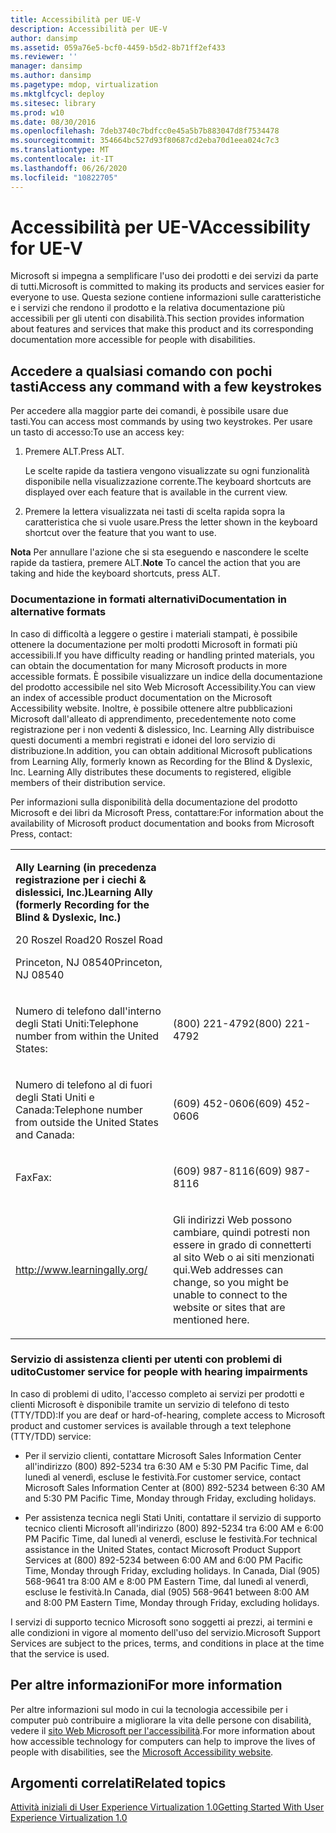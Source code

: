 ```yaml
---
title: Accessibilità per UE-V
description: Accessibilità per UE-V
author: dansimp
ms.assetid: 059a76e5-bcf0-4459-b5d2-8b71ff2ef433
ms.reviewer: ''
manager: dansimp
ms.author: dansimp
ms.pagetype: mdop, virtualization
ms.mktglfcycl: deploy
ms.sitesec: library
ms.prod: w10
ms.date: 08/30/2016
ms.openlocfilehash: 7deb3740c7bdfcc0e45a5b7b883047d8f7534478
ms.sourcegitcommit: 354664bc527d93f80687cd2eba70d1eea024c7c3
ms.translationtype: MT
ms.contentlocale: it-IT
ms.lasthandoff: 06/26/2020
ms.locfileid: "10822705"
---
```

# <span data-ttu-id="656f0-103">Accessibilità per UE-V</span><span class="sxs-lookup"><span data-stu-id="656f0-103">Accessibility for UE-V</span></span>


<span data-ttu-id="656f0-104">Microsoft si impegna a semplificare l'uso dei prodotti e dei servizi da parte di tutti.</span><span class="sxs-lookup"><span data-stu-id="656f0-104">Microsoft is committed to making its products and services easier for everyone to use.</span></span> <span data-ttu-id="656f0-105">Questa sezione contiene informazioni sulle caratteristiche e i servizi che rendono il prodotto e la relativa documentazione più accessibili per gli utenti con disabilità.</span><span class="sxs-lookup"><span data-stu-id="656f0-105">This section provides information about features and services that make this product and its corresponding documentation more accessible for people with disabilities.</span></span>

## <span data-ttu-id="656f0-106">Accedere a qualsiasi comando con pochi tasti</span><span class="sxs-lookup"><span data-stu-id="656f0-106">Access any command with a few keystrokes</span></span>


<span data-ttu-id="656f0-107">Per accedere alla maggior parte dei comandi, è possibile usare due tasti.</span><span class="sxs-lookup"><span data-stu-id="656f0-107">You can access most commands by using two keystrokes.</span></span> <span data-ttu-id="656f0-108">Per usare un tasto di accesso:</span><span class="sxs-lookup"><span data-stu-id="656f0-108">To use an access key:</span></span>

1.  <span data-ttu-id="656f0-109">Premere ALT.</span><span class="sxs-lookup"><span data-stu-id="656f0-109">Press ALT.</span></span>

    <span data-ttu-id="656f0-110">Le scelte rapide da tastiera vengono visualizzate su ogni funzionalità disponibile nella visualizzazione corrente.</span><span class="sxs-lookup"><span data-stu-id="656f0-110">The keyboard shortcuts are displayed over each feature that is available in the current view.</span></span>

2.  <span data-ttu-id="656f0-111">Premere la lettera visualizzata nei tasti di scelta rapida sopra la caratteristica che si vuole usare.</span><span class="sxs-lookup"><span data-stu-id="656f0-111">Press the letter shown in the keyboard shortcut over the feature that you want to use.</span></span>

<span data-ttu-id="656f0-112">**Nota**  Per annullare l'azione che si sta eseguendo e nascondere le scelte rapide da tastiera, premere ALT.</span><span class="sxs-lookup"><span data-stu-id="656f0-112">**Note** To cancel the action that you are taking and hide the keyboard shortcuts, press ALT.</span></span>

 

### <span data-ttu-id="656f0-113">Documentazione in formati alternativi</span><span class="sxs-lookup"><span data-stu-id="656f0-113">Documentation in alternative formats</span></span>

<span data-ttu-id="656f0-114">In caso di difficoltà a leggere o gestire i materiali stampati, è possibile ottenere la documentazione per molti prodotti Microsoft in formati più accessibili.</span><span class="sxs-lookup"><span data-stu-id="656f0-114">If you have difficulty reading or handling printed materials, you can obtain the documentation for many Microsoft products in more accessible formats.</span></span> <span data-ttu-id="656f0-115">È possibile visualizzare un indice della documentazione del prodotto accessibile nel sito Web Microsoft Accessibility.</span><span class="sxs-lookup"><span data-stu-id="656f0-115">You can view an index of accessible product documentation on the Microsoft Accessibility website.</span></span> <span data-ttu-id="656f0-116">Inoltre, è possibile ottenere altre pubblicazioni Microsoft dall'alleato di apprendimento, precedentemente noto come registrazione per i non vedenti & dislessico, Inc. Learning Ally distribuisce questi documenti a membri registrati e idonei del loro servizio di distribuzione.</span><span class="sxs-lookup"><span data-stu-id="656f0-116">In addition, you can obtain additional Microsoft publications from Learning Ally, formerly known as Recording for the Blind & Dyslexic, Inc. Learning Ally distributes these documents to registered, eligible members of their distribution service.</span></span>

<span data-ttu-id="656f0-117">Per informazioni sulla disponibilità della documentazione del prodotto Microsoft e dei libri da Microsoft Press, contattare:</span><span class="sxs-lookup"><span data-stu-id="656f0-117">For information about the availability of Microsoft product documentation and books from Microsoft Press, contact:</span></span>

<table>
<colgroup>
<col width="50%" />
<col width="50%" />
</colgroup>
<tbody>
<tr class="odd">
<td align="left"><p><strong><span data-ttu-id="656f0-118">Ally Learning (in precedenza registrazione per i ciechi &amp; dislessici, Inc.)</span><span class="sxs-lookup"><span data-stu-id="656f0-118">Learning Ally (formerly Recording for the Blind &amp; Dyslexic, Inc.)</span></span></strong></p>
<p><span data-ttu-id="656f0-119">20 Roszel Road</span><span class="sxs-lookup"><span data-stu-id="656f0-119">20 Roszel Road</span></span></p>
<p><span data-ttu-id="656f0-120">Princeton, NJ 08540</span><span class="sxs-lookup"><span data-stu-id="656f0-120">Princeton, NJ 08540</span></span></p></td>
<td align="left"><p></p></td>
</tr>
<tr class="even">
<td align="left"><p><span data-ttu-id="656f0-121">Numero di telefono dall'interno degli Stati Uniti:</span><span class="sxs-lookup"><span data-stu-id="656f0-121">Telephone number from within the United States:</span></span></p></td>
<td align="left"><p><span data-ttu-id="656f0-122">(800) 221-4792</span><span class="sxs-lookup"><span data-stu-id="656f0-122">(800) 221-4792</span></span></p></td>
</tr>
<tr class="odd">
<td align="left"><p><span data-ttu-id="656f0-123">Numero di telefono al di fuori degli Stati Uniti e Canada:</span><span class="sxs-lookup"><span data-stu-id="656f0-123">Telephone number from outside the United States and Canada:</span></span></p></td>
<td align="left"><p><span data-ttu-id="656f0-124">(609) 452-0606</span><span class="sxs-lookup"><span data-stu-id="656f0-124">(609) 452-0606</span></span></p></td>
</tr>
<tr class="even">
<td align="left"><p><span data-ttu-id="656f0-125">Fax</span><span class="sxs-lookup"><span data-stu-id="656f0-125">Fax:</span></span></p></td>
<td align="left"><p><span data-ttu-id="656f0-126">(609) 987-8116</span><span class="sxs-lookup"><span data-stu-id="656f0-126">(609) 987-8116</span></span></p></td>
</tr>
<tr class="odd">
<td align="left"><p><a href="https://go.microsoft.com/fwlink/p/?linkid=239" data-raw-source="[http://www.learningally.org/](https://go.microsoft.com/fwlink/p/?linkid=239)">http://www.learningally.org/</a></p></td>
<td align="left"><p><span data-ttu-id="656f0-127">Gli indirizzi Web possono cambiare, quindi potresti non essere in grado di connetterti al sito Web o ai siti menzionati qui.</span><span class="sxs-lookup"><span data-stu-id="656f0-127">Web addresses can change, so you might be unable to connect to the website or sites that are mentioned here.</span></span></p></td>
</tr>
</tbody>
</table>

 

### <span data-ttu-id="656f0-128">Servizio di assistenza clienti per utenti con problemi di udito</span><span class="sxs-lookup"><span data-stu-id="656f0-128">Customer service for people with hearing impairments</span></span>

<span data-ttu-id="656f0-129">In caso di problemi di udito, l'accesso completo ai servizi per prodotti e clienti Microsoft è disponibile tramite un servizio di telefono di testo (TTY/TDD):</span><span class="sxs-lookup"><span data-stu-id="656f0-129">If you are deaf or hard-of-hearing, complete access to Microsoft product and customer services is available through a text telephone (TTY/TDD) service:</span></span>

-   <span data-ttu-id="656f0-130">Per il servizio clienti, contattare Microsoft Sales Information Center all'indirizzo (800) 892-5234 tra 6:30 AM e 5:30 PM Pacific Time, dal lunedì al venerdì, escluse le festività.</span><span class="sxs-lookup"><span data-stu-id="656f0-130">For customer service, contact Microsoft Sales Information Center at (800) 892-5234 between 6:30 AM and 5:30 PM Pacific Time, Monday through Friday, excluding holidays.</span></span>

-   <span data-ttu-id="656f0-131">Per assistenza tecnica negli Stati Uniti, contattare il servizio di supporto tecnico clienti Microsoft all'indirizzo (800) 892-5234 tra 6:00 AM e 6:00 PM Pacific Time, dal lunedì al venerdì, escluse le festività.</span><span class="sxs-lookup"><span data-stu-id="656f0-131">For technical assistance in the United States, contact Microsoft Product Support Services at (800) 892-5234 between 6:00 AM and 6:00 PM Pacific Time, Monday through Friday, excluding holidays.</span></span> <span data-ttu-id="656f0-132">In Canada, Dial (905) 568-9641 tra 8:00 AM e 8:00 PM Eastern Time, dal lunedì al venerdì, escluse le festività.</span><span class="sxs-lookup"><span data-stu-id="656f0-132">In Canada, dial (905) 568-9641 between 8:00 AM and 8:00 PM Eastern Time, Monday through Friday, excluding holidays.</span></span>

<span data-ttu-id="656f0-133">I servizi di supporto tecnico Microsoft sono soggetti ai prezzi, ai termini e alle condizioni in vigore al momento dell'uso del servizio.</span><span class="sxs-lookup"><span data-stu-id="656f0-133">Microsoft Support Services are subject to the prices, terms, and conditions in place at the time that the service is used.</span></span>

## <span data-ttu-id="656f0-134">Per altre informazioni</span><span class="sxs-lookup"><span data-stu-id="656f0-134">For more information</span></span>


<span data-ttu-id="656f0-135">Per altre informazioni sul modo in cui la tecnologia accessibile per i computer può contribuire a migliorare la vita delle persone con disabilità, vedere il [sito Web Microsoft per l'accessibilità](https://go.microsoft.com/fwlink/p/?linkid=8431).</span><span class="sxs-lookup"><span data-stu-id="656f0-135">For more information about how accessible technology for computers can help to improve the lives of people with disabilities, see the [Microsoft Accessibility website](https://go.microsoft.com/fwlink/p/?linkid=8431).</span></span>

## <span data-ttu-id="656f0-136">Argomenti correlati</span><span class="sxs-lookup"><span data-stu-id="656f0-136">Related topics</span></span>


[<span data-ttu-id="656f0-137">Attività iniziali di User Experience Virtualization 1.0</span><span class="sxs-lookup"><span data-stu-id="656f0-137">Getting Started With User Experience Virtualization 1.0</span></span>](getting-started-with-user-experience-virtualization-10.md)

 

 






